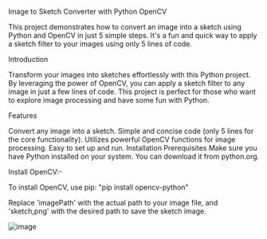 Image to Sketch Converter with Python OpenCV

This project demonstrates how to convert an image into a sketch using Python and OpenCV in just 5 simple steps. It's a fun and quick way to apply a sketch filter to your images using only 5 lines of code.

Introduction

Transform your images into sketches effortlessly with this Python project. By leveraging the power of OpenCV, you can apply a sketch filter to any image in just a few lines of code. This project is perfect for those who want to explore image processing and have some fun with Python.

Features

Convert any image into a sketch.
Simple and concise code (only 5 lines for the core functionality).
Utilizes powerful OpenCV functions for image processing.
Easy to set up and run.
Installation
Prerequisites
Make sure you have Python installed on your system. You can download it from python.org.

Install OpenCV:-

To install OpenCV, use pip:
"pip install opencv-python"

Replace 'imagePath' with the actual path to your image file, and 'sketch,png' with the desired path to save the sketch image.

![image](https://github.com/sakapanchu/Image-to-Sketch-Converter/assets/117504870/80bcf398-8ca9-4530-9f82-899ced068d50)

